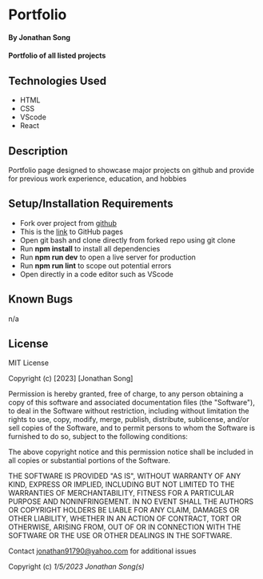 # Portfolio
#### By Jonathan Song

#### Portfolio of all listed projects

## Technologies Used

* HTML
* CSS
* VScode
* React

## Description
Portfolio page designed to showcase major projects on github and provide for previous work experience, education, and hobbies


## Setup/Installation Requirements

* Fork over project from [github](https://github.com/boboflofo/updated-portfolio.git)
* This is the [link](https://boboflofo.github.io/Portfolio/) to GitHub pages 
* Open git bash and clone directly from forked repo using git clone
* Run **npm install** to install all dependencies 
* Run **npm run dev** to open a live server for production
* Run **npm run lint** to scope out potential errors
* Open directly in a code editor such as VScode



## Known Bugs
n/a


## License
MIT License

Copyright (c) [2023] [Jonathan Song]

Permission is hereby granted, free of charge, to any person obtaining a copy
of this software and associated documentation files (the "Software"), to deal
in the Software without restriction, including without limitation the rights
to use, copy, modify, merge, publish, distribute, sublicense, and/or sell
copies of the Software, and to permit persons to whom the Software is
furnished to do so, subject to the following conditions:

The above copyright notice and this permission notice shall be included in all
copies or substantial portions of the Software.

THE SOFTWARE IS PROVIDED "AS IS", WITHOUT WARRANTY OF ANY KIND, EXPRESS OR
IMPLIED, INCLUDING BUT NOT LIMITED TO THE WARRANTIES OF MERCHANTABILITY,
FITNESS FOR A PARTICULAR PURPOSE AND NONINFRINGEMENT. IN NO EVENT SHALL THE
AUTHORS OR COPYRIGHT HOLDERS BE LIABLE FOR ANY CLAIM, DAMAGES OR OTHER
LIABILITY, WHETHER IN AN ACTION OF CONTRACT, TORT OR OTHERWISE, ARISING FROM,
OUT OF OR IN CONNECTION WITH THE SOFTWARE OR THE USE OR OTHER DEALINGS IN THE
SOFTWARE.

Contact jonathan91790@yahoo.com for additional issues


Copyright (c) _1/5/2023_ _Jonathan Song(s)_


